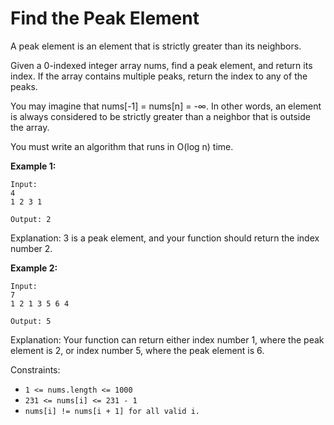 # **Find the Peak Element**

A peak element is an element that is strictly greater than its neighbors.

Given a 0-indexed integer array nums, find a peak element, and return its index. If the array contains multiple peaks, return the index to any of the peaks.

You may imagine that nums[-1] = nums[n] = -∞. In other words, an element is always considered to be strictly greater than a neighbor that is outside the array.

You must write an algorithm that runs in O(log n) time.

**Example 1:**

```
Input:
4
1 2 3 1

Output: 2

```

Explanation: 3 is a peak element, and your function should return the index number 2.

**Example 2:**

```
Input:
7
1 2 1 3 5 6 4

Output: 5

```

Explanation: Your function can return either index number 1, where the peak element is 2, or index number 5, where the peak element is 6.

Constraints:

- `1 <= nums.length <= 1000`
- `231 <= nums[i] <= 231 - 1`
- `nums[i] != nums[i + 1] for all valid i.`